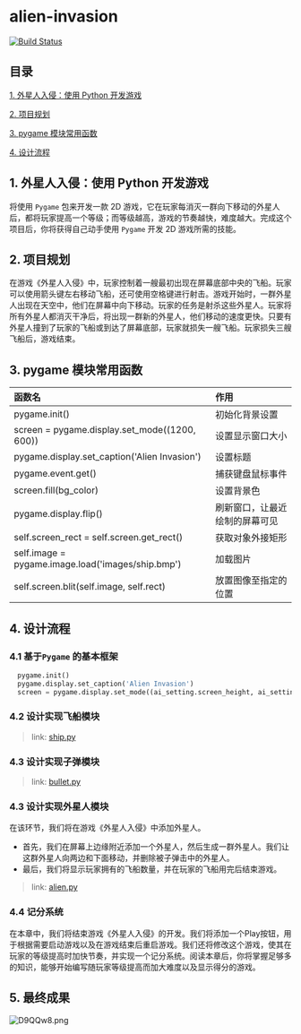 <!--
 * @Author: taobo
 * @Date: 2020-11-11 14:18:45
 * @LastEditTime: 2020-11-13 21:29:22
-->
# alien-invasion
[![Build Status](https://travis-ci.com/tryturned/alien-invasion.svg?branch=main)](https://travis-ci.com/tryturned/alien-invasion)

## 目录
[1. 外星人入侵：使用 Python 开发游戏](https://github.com/tryturned/alien-invasion#1-%E5%A4%96%E6%98%9F%E4%BA%BA%E5%85%A5%E4%BE%B5%E4%BD%BF%E7%94%A8-python-%E5%BC%80%E5%8F%91%E6%B8%B8%E6%88%8F)  

[2. 项目规划](https://github.com/tryturned/alien-invasion#2-%E9%A1%B9%E7%9B%AE%E8%A7%84%E5%88%92)  

[3. pygame 模块常用函数](https://github.com/tryturned/alien-invasion#3-pygame-%E6%A8%A1%E5%9D%97%E5%B8%B8%E7%94%A8%E5%87%BD%E6%95%B0)  

[4. 设计流程](https://github.com/tryturned/alien-invasion#4-%E8%AE%BE%E8%AE%A1%E6%B5%81%E7%A8%8B)  


## 1. 外星人入侵：使用 Python 开发游戏
将使用 `Pygame` 包来开发一款 2D 游戏，它在玩家每消灭一群向下移动的外星人后，都将玩家提高一个等级；而等级越高，游戏的节奏越快，难度越大。完成这个项目后，你将获得自己动手使用 `Pygame` 开发 2D 游戏所需的技能。
## 2. 项目规划
在游戏《外星人入侵》中，玩家控制着一艘最初出现在屏幕底部中央的飞船。玩家可以使用箭头键左右移动飞船，还可使用空格键进行射击。游戏开始时，一群外星人出现在天空中，他们在屏幕中向下移动。玩家的任务是射杀这些外星人。玩家将所有外星人都消灭干净后，将出现一群新的外星人，他们移动的速度更快。只要有外星人撞到了玩家的飞船或到达了屏幕底部，玩家就损失一艘飞船。玩家损失三艘飞船后，游戏结束。   

## 3. pygame 模块常用函数

函数名 | 作用
|:---|:---|
pygame.init() | 初始化背景设置
screen = pygame.display.set_mode((1200, 600))| 设置显示窗口大小
pygame.display.set_caption('Alien Invasion')|设置标题
pygame.event.get() | 捕获键盘鼠标事件
screen.fill(bg_color) |  设置背景色
pygame.display.flip()|刷新窗口，让最近绘制的屏幕可见  
self.screen_rect = self.screen.get_rect()|获取对象外接矩形
self.image = pygame.image.load('images/ship.bmp')|加载图片
self.screen.blit(self.image, self.rect) | 放置图像至指定的位置

## 4. 设计流程
### 4.1 基于`Pygame` 的基本框架
```python
  pygame.init()
  pygame.display.set_caption('Alien Invasion')
  screen = pygame.display.set_mode((ai_setting.screen_height, ai_setting.screen_width))
```
### 4.2 设计实现飞船模块

> link: [ship.py](./ship.py)

### 4.3 设计实现子弹模块

> link: [bullet.py](./bullet.py)

### 4.3 设计实现外星人模块
在该环节，我们将在游戏《外星人入侵》中添加外星人。   

- 首先，我们在屏幕上边缘附近添加一个外星人，然后生成一群外星人。我们让这群外星人向两边和下面移动，并删除被子弹击中的外星人。
- 最后，我们将显示玩家拥有的飞船数量，并在玩家的飞船用完后结束游戏。  

> link: [alien.py](./alien.py)

### 4.4 记分系统
在本章中，我们将结束游戏《外星人入侵》的开发。我们将添加一个Play按钮，用于根据需要启动游戏以及在游戏结束后重启游戏。我们还将修改这个游戏，使其在玩家的等级提高时加快节奏，并实现一个记分系统。阅读本章后，你将掌握足够多的知识，能够开始编写随玩家等级提高而加大难度以及显示得分的游戏。

## 5. 最终成果
![D9QQw8.png](https://s3.ax1x.com/2020/11/13/D9QQw8.png)


